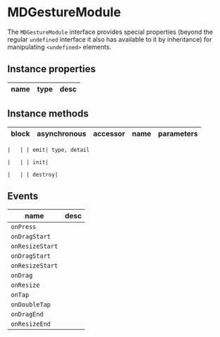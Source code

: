 # MDGestureModule
The `MDGestureModule` interface provides special properties (beyond the regular `undefined` interface it also has available to it by inheritance) for manipulating `<undefined>` elements.

## Instance properties

name|type|desc
---|---|---

## Instance methods

block| asynchronous | accessor| name| parameters
---| --- | ---| ---| ---

    |   | | emit| type, detail

    |   | | init| 

    |   | | destroy| 

## Events

name|desc
---|---
`onPress`|
`onDragStart`|
`onResizeStart`|
`onDragStart`|
`onResizeStart`|
`onDrag`|
`onResize`|
`onTap`|
`onDoubleTap`|
`onDragEnd`|
`onResizeEnd`|
